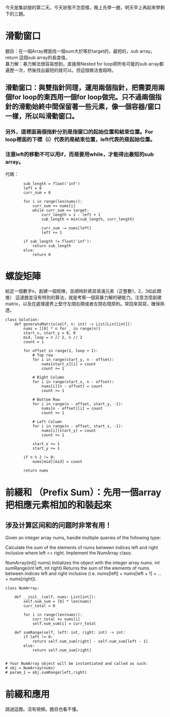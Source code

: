 今天是集訓營的第二天。今天狀態不怎麼樣。晚上先學一題，明天早上再起來學剩下的三題。

# 滑動窗口
題目：在一個Array裡面找一個sum大於等於target的，最短的，sub array。return 這個sub array的長度值。  
暴力解：暴力解法很容易想到，直接用Nested for loop把所有可能的sub array都遍歷一次，然後找出最短的就可以。但這個做法會超時。  

## 滑動窗口：與雙指針同理，運用兩個指針，把需要用兩個for loop的東西用一個for loop做完。只不過兩個指針的滑動始終中間保留著一些元素，像一個容器/窗口一樣，所以叫滑動窗口。

### 另外，這裡面兩個指針分別是指窗口的起始位置和結束位置。For loop裡面的下標（i）代表的是結束位置，left代表的是起始位置。
### 注意left的移動不可以用if，而是要用while，才能得出最短的sub array。

代碼：
```
        sub_length = float('inf')
        left = 0
        curr_sum = 0

        for i in range(len(nums)):
            curr_sum += nums[i]
            while curr_sum >= target:
                curr_length = i - left + 1
                sub_length = min(sub_length, curr_length)
                
                curr_sum -= nums[left]
                left += 1
        
        if sub_length != float('inf'):
            return sub_length
        else:
            return 0
```

# 螺旋矩陣
給定一個數字n，創建一個矩陣，並順時針將其填滿元素（正整數1，2，3如此類推）
這道題並沒有特別的算法，就是考察一個寫暴力解的硬能力。注意怎麼創建matrix，以及在處理邊界上堅守左閉右開或者左閉右閉原則。常回來寫寫，確保熟透。
```
class Solution:
    def generateMatrix(self, n: int) -> List[List[int]]:
        nums = [[0] * n for _ in range(n)]
        start_x, start_y = 0, 0
        mid, loop = n // 2, n // 2
        count = 1

        for offset in range(1, loop + 1):
            # Top row 
            for i in range(start_y, n - offset):
                nums[start_x][i] = count
                count += 1
            
            # Right Column
            for i in range(start_x, n - offset):
                nums[i][n - offset] = count
                count += 1

            # Bottom Row
            for i in range(n - offset, start_y, -1):
                nums[n - offset][i] = count
                count += 1
            
            # Left Column
            for i in range(n - offset, start_x, -1):
                nums[i][start_y] = count
                count += 1
            
            start_x += 1
            start_y += 1
        
        if n % 2 != 0:
            nums[mid][mid] = count
        
        return nums
```

# 前綴和 （Prefix Sum）：先用一個array把相應元素相加的和裝起來
## 涉及计算区间和的问题时非常有用！
Given an integer array nums, handle multiple queries of the following type:

Calculate the sum of the elements of nums between indices left and right inclusive where left <= right.
Implement the NumArray class:

NumArray(int[] nums) Initializes the object with the integer array nums.
int sumRange(int left, int right) Returns the sum of the elements of nums between indices left and right inclusive (i.e. nums[left] + nums[left + 1] + ... + nums[right]).

```
class NumArray:

    def __init__(self, nums: List[int]):
        self.num_sum = [0] * len(nums)
        curr_total = 0

        for i in range(len(nums)):
            curr_total += nums[i]
            self.num_sum[i] = curr_total

    def sumRange(self, left: int, right: int) -> int:
        if left != 0:
            return self.num_sum[right] - self.num_sum[left - 1]
        else:
            return self.num_sum[right]


# Your NumArray object will be instantiated and called as such:
# obj = NumArray(nums)
# param_1 = obj.sumRange(left,right)

```

# 前綴和應用
跳過這題。沒有視頻。題目也看不懂。
